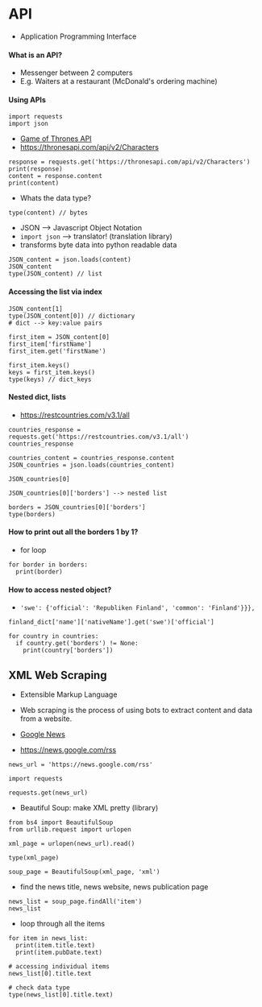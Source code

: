 # API
- Application Programming Interface


#### What is an API?
- Messenger between 2 computers
- E.g. Waiters at a restaurant (McDonald's ordering machine)

#### Using APIs

```
import requests
import json
```
- [Game of Thrones API](https://thronesapi.com/)
- https://thronesapi.com/api/v2/Characters

```
response = requests.get('https://thronesapi.com/api/v2/Characters')
print(response)
content = response.content
print(content)
```

- Whats the data type?

```
type(content) // bytes
```

- JSON --> Javascript Object Notation
- `import json` --> translator! (translation library)
- transforms byte data into python readable data

```
JSON_content = json.loads(content)
JSON_content
type(JSON_content) // list
```

#### Accessing the list via index
```
JSON_content[1]
type(JSON_content[0]) // dictionary
# dict --> key:value pairs
```

```
first_item = JSON_content[0]
first_item['firstName']
first_item.get('firstName')
```

```
first_item.keys()
keys = first_item.keys()
type(keys) // dict_keys
```

#### Nested dict, lists
- https://restcountries.com/v3.1/all

```
countries_response = requests.get('https://restcountries.com/v3.1/all')
countries_response
```

```
countries_content = countries_response.content
JSON_countries = json.loads(countries_content)

JSON_countries[0]
```

```
JSON_countries[0]['borders'] --> nested list
```

```
borders = JSON_countries[0]['borders']
type(borders)
```

#### How to print out all the borders 1 by 1?
- for loop

```
for border in borders:
  print(border)
```

#### How to access nested object?
- `'swe': {'official': 'Republiken Finland', 'common': 'Finland'}}},`

```
finland_dict['name']['nativeName'].get('swe')['official']
```


```
for country in countries:
  if country.get('borders') != None:
    print(country['borders'])
```


## XML Web Scraping

- Extensible Markup Language
- Web scraping is the process of using bots to extract content and data from a website.

- [Google News](news.google.com)
- https://news.google.com/rss


```
news_url = 'https://news.google.com/rss'

import requests

requests.get(news_url)
```

- Beautiful Soup: make XML pretty (library)

```
from bs4 import BeautifulSoup
from urllib.request import urlopen

xml_page = urlopen(news_url).read()

type(xml_page)
```

```
soup_page = BeautifulSoup(xml_page, 'xml')
```

- find the news title, news website, news publication page

```
news_list = soup_page.findAll('item')
news_list

```

- loop through all the items

```
for item in news_list:
  print(item.title.text)
  print(item.pubDate.text)
  
# accessing individual items
news_list[0].title.text

# check data type
type(news_list[0].title.text)
```
